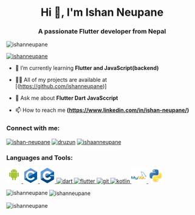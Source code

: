 <h1 align="center">Hi 👋, I'm Ishan Neupane</h1>
<h3 align="center">A passionate Flutter developer from Nepal</h3>

<p align="left"> <img src="https://komarev.com/ghpvc/?username=ishanneupane&label=Profile%20views&color=0e75b6&style=flat" alt="ishanneupane" /> </p>

<p align="left"> <a href="https://github.com/ryo-ma/github-profile-trophy"><img src="https://github-profile-trophy.vercel.app/?username=ishanneupane" alt="ishanneupane" /></a> </p>

- 🌱 I’m currently learning **Flutter and JavaScript(backend)**

- 👨‍💻 All of my projects are available at [(https://github.com/ishanneupane)]

- 💬 Ask me about **Flutter Dart JavaSccript**

- 📫 How to reach me **(https://www.linkedin.com/in/ishan-neupane/)**

<h3 align="left">Connect with me:</h3>
<p align="left">
<a href="https://linkedin.com/in/ishan-neupane" target="blank"><img align="center" src="https://raw.githubusercontent.com/rahuldkjain/github-profile-readme-generator/master/src/images/icons/Social/linked-in-alt.svg" alt="ishan-neupane" height="30" width="40" /></a>
<a href="https://fb.com/druzun" target="blank"><img align="center" src="https://raw.githubusercontent.com/rahuldkjain/github-profile-readme-generator/master/src/images/icons/Social/facebook.svg" alt="druzun" height="30" width="40" /></a>
<a href="https://instagram.com/ishaanneupane" target="blank"><img align="center" src="https://raw.githubusercontent.com/rahuldkjain/github-profile-readme-generator/master/src/images/icons/Social/instagram.svg" alt="ishaanneupane" height="30" width="40" /></a>
</p>

<h3 align="left">Languages and Tools:</h3>
<p align="left"> <a href="https://developer.android.com" target="_blank" rel="noreferrer"> <img src="https://raw.githubusercontent.com/devicons/devicon/master/icons/android/android-original-wordmark.svg" alt="android" width="40" height="40"/> </a> <a href="https://www.cprogramming.com/" target="_blank" rel="noreferrer"> <img src="https://raw.githubusercontent.com/devicons/devicon/master/icons/c/c-original.svg" alt="c" width="40" height="40"/> </a> <a href="https://www.w3schools.com/cpp/" target="_blank" rel="noreferrer"> <img src="https://raw.githubusercontent.com/devicons/devicon/master/icons/cplusplus/cplusplus-original.svg" alt="cplusplus" width="40" height="40"/> </a> <a href="https://dart.dev" target="_blank" rel="noreferrer"> <img src="https://www.vectorlogo.zone/logos/dartlang/dartlang-icon.svg" alt="dart" width="40" height="40"/> </a> <a href="https://flutter.dev" target="_blank" rel="noreferrer"> <img src="https://www.vectorlogo.zone/logos/flutterio/flutterio-icon.svg" alt="flutter" width="40" height="40"/> </a> <a href="https://git-scm.com/" target="_blank" rel="noreferrer"> <img src="https://www.vectorlogo.zone/logos/git-scm/git-scm-icon.svg" alt="git" width="40" height="40"/> </a> <a href="https://kotlinlang.org" target="_blank" rel="noreferrer"> <img src="https://www.vectorlogo.zone/logos/kotlinlang/kotlinlang-icon.svg" alt="kotlin" width="40" height="40"/> </a> <a href="https://www.mysql.com/" target="_blank" rel="noreferrer"> <img src="https://raw.githubusercontent.com/devicons/devicon/master/icons/mysql/mysql-original-wordmark.svg" alt="mysql" width="40" height="40"/> </a> <a href="https://www.python.org" target="_blank" rel="noreferrer"> <img src="https://raw.githubusercontent.com/devicons/devicon/master/icons/python/python-original.svg" alt="python" width="40" height="40"/> </a> </p>

<p><img align="left" src="https://github-readme-stats.vercel.app/api/top-langs?username=ishanneupane&show_icons=true&locale=en&layout=compact" alt="ishanneupane" /></p>

<p>&nbsp;<img align="center" src="https://github-readme-stats.vercel.app/api?username=ishanneupane&show_icons=true&locale=en" alt="ishanneupane" /></p>

<p><img align="center" src="https://github-readme-streak-stats.herokuapp.com/?user=ishanneupane&" alt="ishanneupane" /></p>
